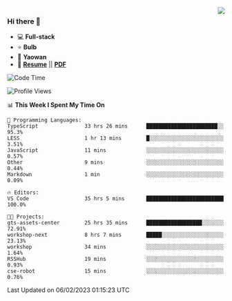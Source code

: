<img align="right" src="https://github-readme-stats.vercel.app/api?username=LolipopJ&show_icons=true&count_private=true&hide_title=true&include_all_commits=true&theme=vue">

### Hi there 👋

- :computer: **Full-stack**
- :star: **Bulb**
- :pill: **Yaowan**
- :milky_way: [**Resume**](https://lolipopj.github.io/resume/) || [**PDF**](https://cdn.jsdelivr.net/gh/lolipopj/resume/export/resume-en.pdf)

<!--START_SECTION:waka-->
![Code Time](http://img.shields.io/badge/Code%20Time-921%20hrs%2020%20mins-blue)

![Profile Views](http://img.shields.io/badge/Profile%20Views-9-blue)

📊 **This Week I Spent My Time On** 

```text
💬 Programming Languages: 
TypeScript               33 hrs 26 mins      ███████████████████████░░   95.3% 
LESS                     1 hr 13 mins        █░░░░░░░░░░░░░░░░░░░░░░░░   3.51% 
JavaScript               11 mins             ░░░░░░░░░░░░░░░░░░░░░░░░░   0.57% 
Other                    9 mins              ░░░░░░░░░░░░░░░░░░░░░░░░░   0.44% 
Markdown                 1 min               ░░░░░░░░░░░░░░░░░░░░░░░░░   0.09%

🔥 Editors: 
VS Code                  35 hrs 5 mins       █████████████████████████   100.0%

🐱‍💻 Projects: 
gts-assets-center        25 hrs 35 mins      ██████████████████░░░░░░░   72.91% 
workshop-next            8 hrs 7 mins        █████░░░░░░░░░░░░░░░░░░░░   23.13% 
workshop                 34 mins             ░░░░░░░░░░░░░░░░░░░░░░░░░   1.64% 
RSSHub                   19 mins             ░░░░░░░░░░░░░░░░░░░░░░░░░   0.93% 
cse-robot                15 mins             ░░░░░░░░░░░░░░░░░░░░░░░░░   0.76%

```


 Last Updated on 06/02/2023 01:15:23 UTC
<!--END_SECTION:waka-->
